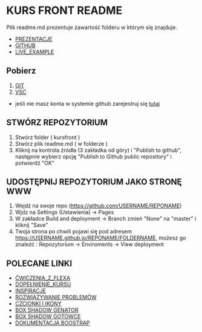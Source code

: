 # KURS FRONT README
Plik readme.md prezentuje zawartość folderu w którym się znajduje. 
- [PREZENTACJE](https://drive.google.com/drive/folders/1qBUdKe0QASz3GuSAan0FWeaM7__1p1rr?usp=sharing)
- [GITHUB](https://github.com/apietryga/kurs)
- [LIVE_EXAMPLE](https://apietryga.github.io/kurs/portfolio)

## Pobierz
  1. [GIT](https://git-scm.com/download/win) 
  2. [VSC](https://code.visualstudio.com/download)
  * jeśli nie masz konta w systemie github zarejestruj się [tutaj](https://github.com/apietryga/kurs)

## STWÓRZ REPOZYTORIUM
  1. Stwórz folder ( kursfront )
  2. Stwórz plik readme.md ( w folderze )
  3. Kliknij na kontrola źródła (3 zakładka od góry) i "Publish to github", następnie wybierz opcję "Publish to Github public repository" i potwierdź "OK"

## UDOSTĘPNIJ REPOZYTORIUM JAKO STRONĘ WWW
1. Wejdź na swoje repo (https://github.com/USERNAME/REPONAME)
2. Wjdz na Settings (Ustawienia) -> Pages
3. W zakładce Build and deployment -> Branch zmień "None" na "master" i kliknij "Save"
4. Twoja strona po chwili pojawi się pod adresem https://USERNAME.github.io/REPONAME/FOLDERNAME, możesz go znaleźć : Repozytorium -> Enviroments -> View deployment

## POLECANE LINKI
 - [ĆWICZENIA_Z_FLEXA](https://flexboxfroggy.com/)
 - [DOPEŁNIENIE_KURSU](https://www.w3schools.com/)
 - [INSPIRACJE](https://codepen.io/)
 - [ROZWIĄZYWANIE PROBLEMÓW](https://stackoverflow.com/)
 - [CZCIONKI I IKONY](https://fonts.google.com/)
 - [BOX SHADOW GENATOR](https://cssgenerator.pl/box-shadow-generator/)
 - [BOX SHADOW GOTOWCE](https://getcssscan.com/css-box-shadow-examples)
 - [DOKUMENTACJA BOOSTRAP](https://getbootstrap.com/docs/5.2/getting-started/introduction/)


